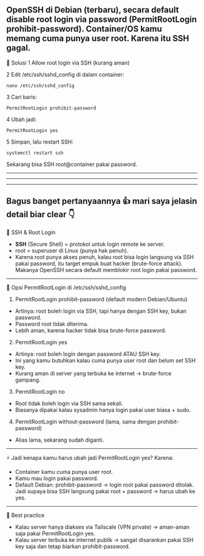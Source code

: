 OpenSSH di Debian (terbaru), secara default disable root login via password (PermitRootLogin prohibit-password).
Container/OS kamu memang cuma punya user root. Karena itu SSH gagal.
---
🔧 Solusi
1 Allow root login via SSH (kurang aman)

2 Edit /etc/ssh/sshd_config di dalam container:

    nano /etc/ssh/sshd_config
3 Cari baris:

    PermitRootLogin prohibit-password
4 Ubah jadi:

    PermitRootLogin yes
5 Simpan, lalu restart SSH:

    systemctl restart ssh
Sekarang bisa SSH root@container pakai password.

---
---
---

Bagus banget pertanyaannya 👍 mari saya jelasin detail biar clear 👇
---
🔑 SSH & Root Login
- **SSH** (Secure Shell) = protokol untuk login remote ke server.
- root = superuser di Linux (punya hak penuh).
- Karena root punya akses penuh, kalau root bisa login langsung via SSH pakai password, itu target empuk buat hacker (brute-force attack).
Makanya OpenSSH secara default memblokir root login pakai password.
---
📂 Opsi PermitRootLogin di /etc/ssh/sshd_config
1. PermitRootLogin prohibit-password (default modern Debian/Ubuntu)
- Artinya: root boleh login via SSH, tapi hanya dengan SSH key, bukan password.
- Password root tidak diterima.
- Lebih aman, karena hacker tidak bisa brute-force password.
2. PermitRootLogin yes
- Artinya: root boleh login dengan password ATAU SSH key.
- Ini yang kamu butuhkan kalau cuma punya user root dan belum set SSH key.
- Kurang aman di server yang terbuka ke internet → brute-force gampang.
3. PermitRootLogin no
- Root tidak boleh login via SSH sama sekali.
- Biasanya dipakai kalau sysadmin hanya login pakai user biasa + sudo.
4. PermitRootLogin without-password (lama, sama dengan prohibit-password)
- Alias lama, sekarang sudah diganti.
---
⚡ Jadi kenapa kamu harus ubah jadi PermitRootLogin yes?
Karena:
- Container kamu cuma punya user root.
- Kamu mau login pakai password.
- Default Debian: prohibit-password → login root pakai password ditolak.
Jadi supaya bisa SSH langsung pakai root + password → harus ubah ke yes.
---
📌 Best practice
- Kalau server hanya diakses via Tailscale (VPN private) → aman-aman saja pakai PermitRootLogin yes.
- Kalau server terbuka ke internet publik → sangat disarankan pakai SSH key saja dan tetap biarkan prohibit-password.
